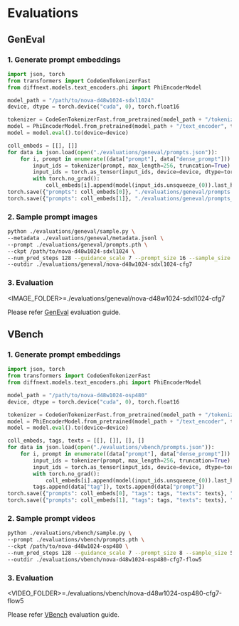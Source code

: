 # Evaluations

## GenEval

### 1. Generate prompt embeddings
```python
import json, torch
from transformers import CodeGenTokenizerFast
from diffnext.models.text_encoders.phi import PhiEncoderModel

model_path = "/path/to/nova-d48w1024-sdxl1024"
device, dtype = torch.device("cuda", 0), torch.float16

tokenizer = CodeGenTokenizerFast.from_pretrained(model_path + "/tokenizer")
model = PhiEncoderModel.from_pretrained(model_path + "/text_encoder", torch_dtype=dtype)
model = model.eval().to(device=device)

coll_embeds = [[], []]
for data in json.load(open("./evaluations/geneval/prompts.json")):
    for i, prompt in enumerate((data["prompt"], data["dense_prompt"])):
        input_ids = tokenizer(prompt, max_length=256, truncation=True).input_ids
        input_ids = torch.as_tensor(input_ids, device=device, dtype=torch.int64)
        with torch.no_grad():
            coll_embeds[i].append(model(input_ids.unsqueeze_(0)).last_hidden_state[0].cpu())
torch.save({"prompts": coll_embeds[0]}, "./evaluations/geneval/prompts.pth")
torch.save({"prompts": coll_embeds[1]}, "./evaluations/geneval/prompts_rewrite.pth")
```

### 2. Sample prompt images
```bash
python ./evaluations/geneval/sample.py \
--metadata ./evaluations/geneval/metadata.jsonl \
--prompt ./evaluations/geneval/prompts.pth \
--ckpt /path/to/nova-d48w1024-sdxl1024 \
--num_pred_steps 128 --guidance_scale 7 --prompt_size 16 --sample_size 4 \
--outdir ./evaluations/geneval/nova-d48w1024-sdxl1024-cfg7
```

### 3. Evaluation
<IMAGE_FOLDER>=./evaluations/geneval/nova-d48w1024-sdxl1024-cfg7

Please refer [GenEval](https://github.com/djghosh13/geneval?tab=readme-ov-file#evaluation) evaluation guide.

## VBench

### 1. Generate prompt embeddings
```python
import json, torch
from transformers import CodeGenTokenizerFast
from diffnext.models.text_encoders.phi import PhiEncoderModel

model_path = "/path/to/nova-d48w1024-osp480"
device, dtype = torch.device("cuda", 0), torch.float16

tokenizer = CodeGenTokenizerFast.from_pretrained(model_path + "/tokenizer")
model = PhiEncoderModel.from_pretrained(model_path + "/text_encoder", torch_dtype=dtype)
model = model.eval().to(device=device)

coll_embeds, tags, texts = [[], []], [], []
for data in json.load(open("./evaluations/vbench/prompts.json")):
    for i, prompt in enumerate((data["prompt"], data["dense_prompt"])):
        input_ids = tokenizer(prompt, max_length=256, truncation=True).input_ids
        input_ids = torch.as_tensor(input_ids, device=device, dtype=torch.int64)
        with torch.no_grad():
            coll_embeds[i].append(model(input_ids.unsqueeze_(0)).last_hidden_state[0].cpu())
        tags.append(data["tag"]), texts.append(data["prompt"])
torch.save({"prompts": coll_embeds[0], "tags": tags, "texts": texts}, "./evaluations/vbench/prompts.pth")
torch.save({"prompts": coll_embeds[1], "tags": tags, "texts": texts}, "./evaluations/vbench/prompts_rewrite.pth")
```

### 2. Sample prompt videos
```bash
python ./evaluations/vbench/sample.py \
--prompt ./evaluations/vbench/prompts.pth \
--ckpt /path/to/nova-d48w1024-osp480 \
--num_pred_steps 128 --guidance_scale 7 --prompt_size 8 --sample_size 5 --max_latent_length 9 --flow 5 \
--outdir ./evaluations/vbench/nova-d48w1024-osp480-cfg7-flow5
```

### 3. Evaluation
<VIDEO_FOLDER>=./evaluations/vbench/nova-d48w1024-osp480-cfg7-flow5

Please refer [VBench](https://github.com/Vchitect/VBench?tab=readme-ov-file#evaluation-on-the-standard-prompt-suite-of-vbench) evaluation guide.
